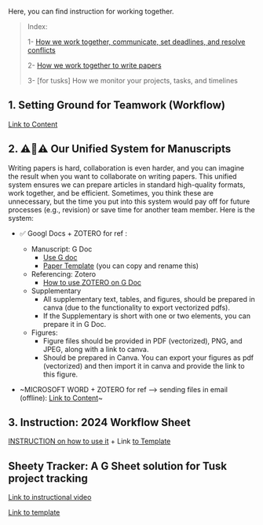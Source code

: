 Here, you can find instruction for working together. 

> Index:
> 
> 1- [How we work together, communicate, set deadlines, and resolve conflicts](https://github.com/Sdamirsa/HappyTreeResearchFriends/edit/main/Instruction4myTeam.md#setting-ground-for-teamwork-workflow)
>
> 2- [How we work together to write papers](https://github.com/Sdamirsa/HappyTreeResearchFriends/edit/main/Instruction4myTeam.md#%EF%B8%8F%EF%B8%8F-our-unified-system-for-manuscripts)
>
> 3- \[for tusks] How we monitor your projects, tasks, and timelines


## 1. Setting Ground for Teamwork (Workflow)
  
[Link to Content](https://amirsafavi.com/index.php/setting-ground-for-teamwork/)

## 2. ⚠️🔴⚠️ Our Unified System for Manuscripts

Writing papers is hard, collaboration is even harder, and you can imagine the result when you want to collaborate on writing papers. This unified system ensures we can prepare articles in standard high-quality formats, work together, and be efficient. Sometimes, you think these are unnecessary, but the time you put into this system would pay off for future processes (e.g., revision) or save time for another team member. Here is the system:


- ✅ Googl Docs + ZOTERO for ref :
  - Manuscript: G Doc
    - [Use G doc](https://www.youtube.com/watch?v=zRLIOT1QEuE)
    - [Paper Template](https://docs.google.com/document/d/1-354Noq7w6XHkuHWNvT-OBYXZ5XK_1OfnQkxkq5lLpc/edit?usp=sharing) (you can copy and rename this)
  - Referencing: Zotero
    - [How to use ZOTERO on G Doc](https://youtu.be/Oa7BNdxQ3D0)
  - Supplementary
    - All supplementary text, tables, and figures, should be prepared in canva (due to the functionality to export vectorized pdfs).
    - If the Supplementary is short with one or two elements, you can prepare it in G Doc. 
  - Figures:
    - Figure files should be provided in PDF (vectorized), PNG, and JPEG, along with a link to canva. 
    - Should be prepared in Canva. You can export your figures as pdf (vectorized) and then import it in canva and provide the link to this figure.


- ~MICROSOFT WORD + ZOTERO for ref --> sending files in email (offline): [Link to Content](https://youtu.be/SaybuuZFAQY)~

## 3. Instruction: 2024 Workflow Sheet

[INSTRUCTION on how to use it](https://youtu.be/BpUohnBkef8) + Link [to Template](https://docs.google.com/spreadsheets/d/1M8X83P9wy4CtMqQnjoKmNLz-UjaZCCkEaZoUSdQRaYE/edit?usp=sharing)

## Sheety Tracker: A G Sheet solution for Tusk project tracking
[Link to instructional video](https://youtu.be/xeVTexVQJUQ)

[Link to template](https://docs.google.com/spreadsheets/d/1GS7O6SNVN0OZst5bv8GcnmHsNT7tcc6wup2RV0b4NtE/edit?usp=sharing)

